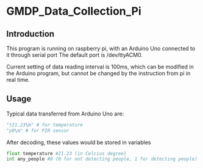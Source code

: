 # GMDP_Data_Collection_Pi

## Introduction
This program is running on raspberry pi, with an Arduino Uno connected to it through serial port
The default port is /dev/ttyACM0.

Current setting of data reading interval is 100ms, which can be modified in the Arduino program, but cannot be changed by the instruction from pi in real time.

## Usage
Typical data transferred from Arduino Uno are:

```python
"t21.23\n" # for temperature
"p0\n" # for PIR sensor
```

After decoding, these values would be stored in variables 

```python
float temperature #21.23 (in Celcius degree)
int any_people #0 (0 for not detecting people, 1 for detecting people)
```

